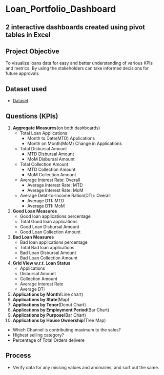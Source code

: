 # Loan_Portfolio_Dashboard
## 2 interactive dashboards created using pivot tables in Excel
## Project Objective
To visualize loans data for easy and better understanding of various KPIs and metrics. By using the stakeholders can take informed decisions for future approvals

## Dataset used
- <a href="https://github.com/bharat6174/Loan_Portfolio_Dashboards/blob/main/The%20Project%20-%20Data_Pivots_Dashboard.xlsx">Dataset</a>

## Questions (KPIs)
1. **Aggregate Measures**(on both dashboards)
    - Total Loan Applications
        - Month to Date(MTD) Applications
        - Month on Month(MoM) Change in Applications
    - Total Disbursal Amount
        - MTD Disbursal Amount
        - MoM Disbursal Amount
    - Total Collection Amount
        - MTD Collection Amount
        - MoM Collection Amount
    - Average Interest Rate: Overall
        - Average Interest Rate: MTD
        - Average Interest Rate: MoM
    - Average Debt-to-Income Ration(DTI): Overall
        - Average DTI: MTD
        - Average DTI: MoM
2. **Good Loan Measures**
      - Good loan applications percentage
      - Total Good loan applications
      - Good Loan Disbursal Amount
      - Good Loan Collection Amount
3. **Bad Loan Measures**
      - Bad loan applications percentage
      - Total Bad loan applications
      - Bad Loan Disbursal Amount
      - Bad Loan Collection Amount
4. **Grid View w.r.t. Loan Status**
      - Applications
      - Disbursal Amount
      - Collection Amount
      - Average Interest Rate
      - Average DTI
5. **Applications by Month**(Line chart)
6. **Applications by State**(Map)
7. **Applications by Tenor**(Donut Chart)
8. **Applications by Employment Period**(Bar Chart)
9. **Applications by Purpose**(Bar Chart)
10. **Applications by House Ownership**(Tree Map)



- Which Channel is contributing maximum to the sales?
- Highest selling category?
- Percentage of Total Orders delivere

## Process
- Verify data for any missing values and anomalies, and sort out the same.

